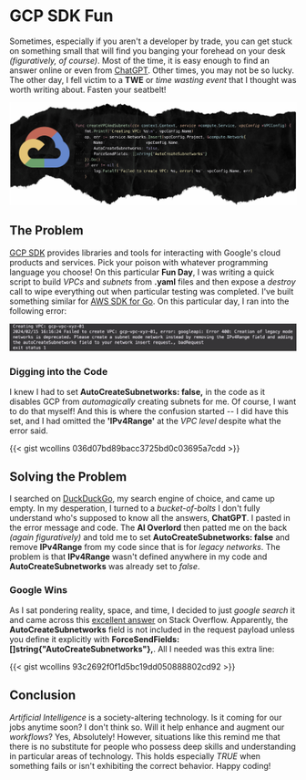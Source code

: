 # GCP SDK Fun


Sometimes, especially if you aren't a developer by trade, you can get stuck on something small that will find you banging your forehead on your desk _(figuratively, of course)_. Most of the time, it is easy enough to find an answer online or even from [ChatGPT](https://chat.openai.com/). Other times, you may not be so lucky. The other day, I fell victim to a **TWE** or _time wasting event_ that I thought was worth writing about. Fasten your seatbelt!

![Intro](intro.jpeg "Intro")

## The Problem
[GCP SDK](https://cloud.google.com/sdk?hl=en) provides libraries and tools for interacting with Google's cloud products and services. Pick your poison with whatever programming language you choose! On this particular **Fun Day**, I was writing a quick script to build _VPCs_ and _subnets_ from **.yaml** files and then expose a _destroy_ call to wipe everything out when particular testing was completed. I've built something similar for [AWS SDK for Go](https://aws.amazon.com/sdk-for-go/). On this particular day, I ran into the following error:

![Error](error.png "Error")

### Digging into the Code
I knew I had to set **AutoCreateSubnetworks: false,** in the code as it disables GCP from _automagically_ creating subnets for me. Of course, I want to do that myself! And this is where the confusion started -- I did have this set, and I had omitted the **'IPv4Range'** at the _VPC level_ despite what the error said.

{{< gist wcollins 036d07bd89bacc3725bd0c03695a7cdd >}}

## Solving the Problem
I searched on [DuckDuckGo](https://duckduckgo.com/), my search engine of choice, and came up empty. In my desperation, I turned to a _bucket-of-bolts_ I don't fully understand who's supposed to know all the answers, **ChatGPT**. I pasted in the error message and code. The **AI Overlord** then patted me on the back _(again figuratively)_ and told me to set **AutoCreateSubnetworks: false** and remove **IPv4Range** from my code since that is for _legacy networks_. The problem is that **IPv4Range** wasn't defined anywhere in my code and **AutoCreateSubnetworks** was already set to _false_.

### Google Wins
As I sat pondering reality, space, and time, I decided to just _google search_ it and came across this [excellent answer](https://stackoverflow.com/questions/59058750/gcp-compute-api-creates-vpc-in-legacy-mode) on Stack Overflow. Apparently, the **AutoCreateSubnetworks** field is not included in the request payload unless you define it explicitly with **ForceSendFields: []string{"AutoCreateSubnetworks"},**. All I needed was this extra line:

{{< gist wcollins 93c2692f0f1d5bc19dd050888802cd92 >}}

## Conclusion
_Artificial Intelligence_ is a society-altering technology. Is it coming for our jobs anytime soon? I don't think so. Will it help enhance and augment our _workflows_? Yes, Absolutely! However, situations like this remind me that there is no substitute for people who possess deep skills and understanding in particular areas of technology. This holds especially _TRUE_ when something fails or isn't exhibiting the correct behavior. Happy coding!

